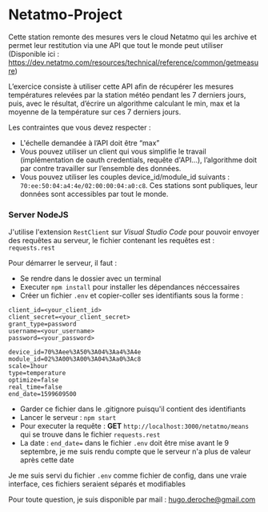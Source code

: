 # Netatmo-Project

Cette station remonte des mesures vers le cloud Netatmo qui les archive et permet leur restitution via une API que tout le monde peut utiliser 
(Disponible ici : https://dev.netatmo.com/resources/technical/reference/common/getmeasure)

L’exercice consiste à utiliser cette API afin de récupérer les mesures températures relevées par la station météo pendant les 7 derniers jours, puis, avec le résultat, d’écrire un algorithme calculant le min, max et la moyenne de la température sur ces 7 derniers jours.

Les contraintes que vous devez respecter :
* L'échelle demandée à l’API doit être “max”
* Vous pouvez utiliser un client qui vous simplifie le travail (implémentation de oauth credentials, requête d'API...), l’algorithme doit par contre travailler sur l’ensemble des données.
* Vous pouvez utiliser les couples device_id/module_id suivants : `70:ee:50:04:a4:4e/02:00:00:04:a0:c8`. Ces stations sont publiques, leur données sont accessibles par tout le monde.


### Server NodeJS

J'utilise l'extension `RestClient` sur *Visual Studio Code* pour pouvoir envoyer des requêtes au serveur, le fichier contenant les requêtes est : `requests.rest`

Pour démarrer le serveur, il faut : 
* Se rendre dans le dossier avec un terminal
* Executer `npm install` pour installer les dépendances néccessaires
* Créer un fichier `.env` et copier-coller ses identifiants sous la forme :
```
client_id=<your_client_id>
client_secret=<your_client_secret>
grant_type=password
username=<your_username>
password=<your_password>

device_id=70%3Aee%3A50%3A04%3Aa4%3A4e
module_id=02%3A00%3A00%3A04%3Aa0%3Ac8
scale=1hour
type=temperature
optimize=false
real_time=false
end_date=1599609500
```
* Garder ce fichier dans le .gitignore puisqu'il contient des identifiants
* Lancer le serveur : `npm start`
* Pour executer la requête : **GET** `http://localhost:3000/netatmo/means` qui se trouve dans le fichier `requests.rest`
* La date : `end_date=` dans le fichier `.env` doit être mise avant le 9 septembre, je me suis rendu compte que le serveur n'a plus de valeur après cette date

Je me suis servi du fichier `.env` comme fichier de config, dans une vraie interface, ces fichiers seraient séparés et modifiables

Pour toute question, je suis disponible par mail : hugo.deroche@gmail.com 
